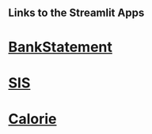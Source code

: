 ## Links to the Streamlit Apps

# [BankStatement](https://myselfshravan-python-bankstreamlit-e5h3ex.streamlit.app/)
# [SIS](https://myselfshravan-python-sis-9e0oj5.streamlit.app/)
# [Calorie](https://myselfshravan-python-calorie-f3kg38.streamlit.app/)

